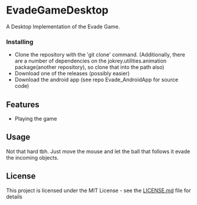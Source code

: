# EvadeGameDesktop

A Desktop Implementation of the Evade Game.

### Installing

* Clone the repository with the 'git clone' command.
(Additionally, there are a number of dependencies on the jokrey.utilities.animation package(another repository), so clone that into the path also)
* Download one of the releases (possibly easier)
* Download the android app (see repo Evade_AndroidApp for source code)

## Features

 * Playing the game

## Usage

Not that hard tbh. Just move the mouse and let the ball that follows it evade the incoming objects.

## License

This project is licensed under the MIT License - see the [LICENSE.md](LICENSE.md) file for details